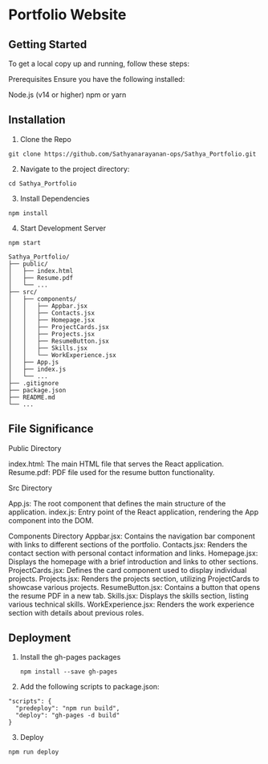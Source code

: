 # Portfolio Website 


## Getting Started

To get a local copy up and running, follow these steps:

Prerequisites
Ensure you have the following installed:

Node.js (v14 or higher)
npm or yarn

## Installation 

1. Clone the Repo

``` git clone https://github.com/Sathyanarayanan-ops/Sathya_Portfolio.git ```

2. Navigate to the project directory:

```cd Sathya_Portfolio```

3. Install Dependencies

```npm install```

4. Start Development Server

```npm start```


```
Sathya_Portfolio/
├── public/
│   ├── index.html
│   ├── Resume.pdf
│   └── ...
├── src/
│   ├── components/
│   │   ├── Appbar.jsx
│   │   ├── Contacts.jsx
│   │   ├── Homepage.jsx
│   │   ├── ProjectCards.jsx
│   │   ├── Projects.jsx
│   │   ├── ResumeButton.jsx
│   │   ├── Skills.jsx
│   │   └── WorkExperience.jsx
│   ├── App.js
│   ├── index.js
│   └── ...
├── .gitignore
├── package.json
├── README.md
└── ...

```

## File Significance

Public Directory

index.html: The main HTML file that serves the React application.
Resume.pdf:  PDF file used for the resume button functionality.

Src Directory

App.js: The root component that defines the main structure of the application.
index.js: Entry point of the React application, rendering the App component into the DOM.

Components Directory
Appbar.jsx: Contains the navigation bar component with links to different sections of the portfolio.
Contacts.jsx: Renders the contact section with personal contact information and links.
Homepage.jsx: Displays the homepage with a brief introduction and links to other sections.
ProjectCards.jsx: Defines the card component used to display individual projects.
Projects.jsx: Renders the projects section, utilizing ProjectCards to showcase various projects.
ResumeButton.jsx: Contains a button that opens the resume PDF in a new tab.
Skills.jsx: Displays the skills section, listing various technical skills.
WorkExperience.jsx: Renders the work experience section with details about previous roles.

## Deployment 

1. Install the gh-pages packages

   ```npm install --save gh-pages```

2. Add the following scripts to package.json:

```
"scripts": {
  "predeploy": "npm run build",
  "deploy": "gh-pages -d build"
}
```

3. Deploy

```
npm run deploy
```


